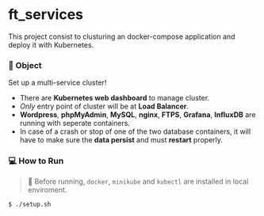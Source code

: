 # ft_services

This project consist to clusturing an docker-compose application and deploy it with Kubernetes.

### 🎯 Object

Set up a multi-service cluster!

- There are **Kubernetes web dashboard** to manage cluster.
- _Only_ entry point of cluster will be at **Load Balancer**.
- **Wordpress**, **phpMyAdmin**, **MySQL**, **nginx**, **FTPS**, **Grafana**, **InfluxDB** are running with seperate containers.
- In case of a crash or stop of one of the two database containers, it will have to make sure the **data persist** and must **restart** properly.

### 💻 How to Run

> 🚨 Before running, `docker`, `minikube` and `kubectl` are installed in local enviroment.

```bash
$ ./setup.sh
```

